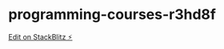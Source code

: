 # programming-courses-r3hd8f

[Edit on StackBlitz ⚡️](https://stackblitz.com/edit/programming-courses-r3hd8f)